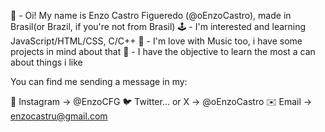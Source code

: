 👋 - Oi! My name is Enzo Castro Figueredo (@oEnzoCastro), made in Brasil(or Brazil, if you're not from Brasil)
🕹️ - I'm interested and learning JavaScript/HTML/CSS, C/C++
🎵 - I'm love with Music too, i have some projects in mind about that
🧠 - I have the objective to learn the most a can about things i like

You can find me sending a message in my:

📸 Instagram -> @EnzoCFG
🐦 Twitter... or X -> @oEnzoCastro
✉️ Email -> enzocastru@gmail.com

